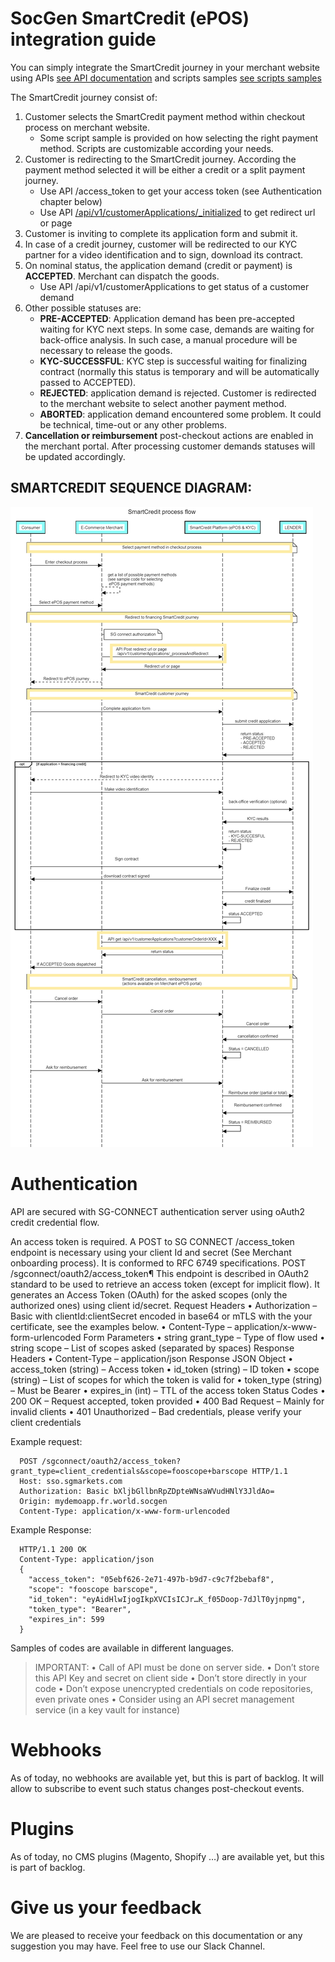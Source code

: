 # SocGen SmartCredit (ePOS) integration guide

You can simply integrate the SmartCredit journey in your merchant website using APIs [see API documentation](https://app.swaggerhub.com/apis/JLrocc/epos-e_merchant_customer_application/1.0.0)  and scripts samples [see scripts samples](samples-launching-scripts/)

The SmartCredit journey consist of:

  1. Customer selects the SmartCredit payment method within checkout process on merchant website.
     - Some script sample is provided on how selecting the right payment method. Scripts are customizable according your needs.
  4. Customer is redirecting to the SmartCredit journey. According the payment method selected it will be either a credit or a split payment journey.
     - Use API /access_token to get your access token (see Authentication chapter below)
     - Use API [/api/v1/customerApplications/_initialized](https://app.swaggerhub.com/apis/JLrocc/epos-e_merchant_customer_application/1.0.0#/SmartCredit%20(EPOS)/newApplication) to get redirect url or page
  5. Customer is inviting to complete its application form and submit it.
  6. In case of a credit journey, customer will be redirected to our KYC partner for a video identification and to sign, download its contract. 
  7. On nominal status, the application demand (credit or payment) is **ACCEPTED**. Merchant can dispatch the goods.
     - Use API /api/v1/customerApplications to get status of a customer demand
  8. Other possible statuses are:
     - **PRE-ACCEPTED**: Application demand has been pre-accepted waiting for KYC next steps. In some case, demands are waiting for back-office analysis. In such case, a manual procedure will be necessary to release the goods.
     - **KYC-SUCCESSFUL**: KYC step is successful waiting for finalizing contract (normally this status is temporary and will be automatically passed to ACCEPTED). 
     - **REJECTED**: application demand is rejected. Customer is redirected to the merchant website to select another payment method.
     - **ABORTED**: application demand encountered some problem. It could be technical, time-out or any other problems.
  9. **Cancellation or reimbursement** post-checkout actions are enabled in the merchant portal.  After processing customer demands statuses will be updated accordingly.

## SMARTCREDIT SEQUENCE DIAGRAM:

![This is an image](/documentation/EPOS_flow_technical_guidelines.png)




 
# Authentication

API are secured with SG-CONNECT authentication server using oAuth2 credit credential flow. 
 
An access token is required. A POST to SG CONNECT /access_token endpoint is necessary using your client Id and secret (See Merchant onboarding process). It is conformed to RFC 6749 specifications.
  POST /sgconnect/oauth2/access_token¶
  This endpoint is described in OAuth2 standard to be used to retrieve an access token (except for implicit flow).
  It generates an Access Token (OAuth) for the asked scopes (only the authorized ones) using client id/secret.
  Request Headers
    •	Authorization – Basic with clientId:clientSecret encoded in base64 or mTLS with the your certificate, see the examples below.
    •	Content-Type – application/x-www-form-urlencoded
  Form Parameters
    •	string grant_type – Type of flow used
    •	string scope – List of scopes asked (separated by spaces)
  Response Headers
    •	Content-Type – application/json
  Response JSON Object
    •	access_token (string) – Access token
    •	id_token (string) – ID token
    •	scope (string) – List of scopes for which the token is valid for
    •	token_type (string) – Must be Bearer
    •	expires_in (int) – TTL of the access token
  Status Codes
    •	200 OK – Request accepted, token provided
    •	400 Bad Request – Mainly for invalid clients
    •	401 Unauthorized – Bad credentials, please verify your client credentials

Example request:
~~~
  POST /sgconnect/oauth2/access_token?grant_type=client_credentials&scope=fooscope+barscope HTTP/1.1
  Host: sso.sgmarkets.com
  Authorization: Basic bXljbGllbnRpZDpteWNsaWVudHNlY3JldAo=
  Origin: mydemoapp.fr.world.socgen
  Content-Type: application/x-www-form-urlencoded
~~~
Example Response:
~~~
  HTTP/1.1 200 OK
  Content-Type: application/json
  {
    "access_token": "05ebf626-2e71-497b-b9d7-c9c7f2bebaf8",
    "scope": "fooscope barscope",
    "id_token": "eyAidHlwIjogIkpXVCIsICJr…K_f05Doop-7dJlT0yjnpmg",
    "token_type": "Bearer",
    "expires_in": 599
  }
~~~
Samples of codes are available in different languages.
> IMPORTANT: 
•	Call of API must be done on server side. 
•	Don’t store this API Key and secret on client side
•	Don’t store directly in your code
•	Don’t expose unencrypted credentials on code repositories, even private ones
•	Consider using an API secret management service (in a key vault for instance)

# Webhooks
As of today, no webhooks are available yet, but this is part of backlog. It will allow to subscribe to event such status changes post-checkout events.

# Plugins
As of today, no CMS plugins (Magento, Shopify …) are available yet, but this is part of backlog. 

# Give us your feedback
We are pleased to receive your feedback on this documentation or any suggestion you may have. Feel free to use our Slack Channel.  
